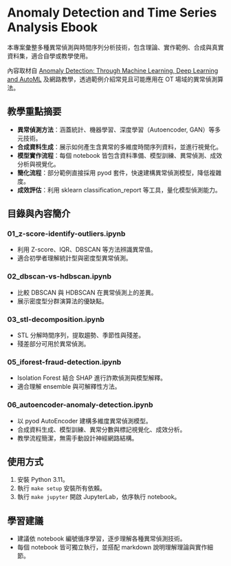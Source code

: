 # Anomaly Detection and Time Series Analysis Ebook

本專案彙整多種異常偵測與時間序列分析技術，包含理論、實作範例、合成與真實資料集，適合自學或教學使用。

內容取材自 [Anomaly Detection: Through Machine Learning, Deep Learning and AutoML](https://www.amazon.com/Anomaly-Detection-Through-Machine-Learning-ebook/dp/B0D5B991G5) 及網路教學，透過範例介紹常見且可能應用在 OT 場域的異常偵測算法。

## 教學重點摘要
- **異常偵測方法**：涵蓋統計、機器學習、深度學習（Autoencoder, GAN）等多元技術。
- **合成資料生成**：展示如何產生含異常的多維度時間序列資料，並進行視覺化。
- **模型實作流程**：每個 notebook 皆包含資料準備、模型訓練、異常偵測、成效分析與視覺化。
- **簡化流程**：部分範例直接採用 pyod 套件，快速建構異常偵測模型，降低複雜度。
- **成效評估**：利用 sklearn classification_report 等工具，量化模型偵測能力。

## 目錄與內容簡介

### 01_z-score-identify-outliers.ipynb
- 利用 Z-score、IQR、DBSCAN 等方法辨識異常值。
- 適合初學者理解統計型與密度型異常偵測。

### 02_dbscan-vs-hdbscan.ipynb
- 比較 DBSCAN 與 HDBSCAN 在異常偵測上的差異。
- 展示密度型分群演算法的優缺點。

### 03_stl-decomposition.ipynb
- STL 分解時間序列，提取趨勢、季節性與殘差。
- 殘差部分可用於異常偵測。

### 05_iforest-fraud-detection.ipynb
- Isolation Forest 結合 SHAP 進行詐欺偵測與模型解釋。
- 適合理解 ensemble 與可解釋性方法。

### 06_autoencoder-anomaly-detection.ipynb
- 以 pyod AutoEncoder 建構多維度異常偵測模型。
- 合成資料生成、模型訓練、異常分數與標記視覺化、成效分析。
- 教學流程簡潔，無需手動設計神經網路結構。

## 使用方式
1. 安裝 Python 3.11。
2. 執行 `make setup` 安裝所有依賴。
3. 執行 `make jupyter` 開啟 JupyterLab，依序執行 notebook。

## 學習建議
- 建議依 notebook 編號循序學習，逐步理解各種異常偵測技術。
- 每個 notebook 皆可獨立執行，並搭配 markdown 說明理解理論與實作細節。
